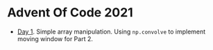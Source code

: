 # Advent Of Code 2021

* [Day 1](Day01.ipynb). Simple array manipulation. Using `np.convolve` to implement moving window for Part 2.

```python

```
